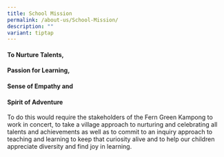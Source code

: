 ```yaml
---
title: School Mission
permalink: /about-us/School-Mission/
description: ""
variant: tiptap
---
```

<h4>To Nurture <strong>Talents</strong>,</h4>
<h4><strong>Passion for Learning</strong>,</h4>
<h4><strong>Sense of Empathy </strong>and</h4>
<h4><strong>Spirit of Adventure</strong></h4>
<p>To do this would require the stakeholders of the Fern Green Kampong to
work in concert, to take a village approach to nurturing and celebrating
all talents and achievements as well as to commit to an inquiry approach
to teaching and learning to keep that curiosity alive and to help our children
appreciate diversity and find joy in learning.</p>